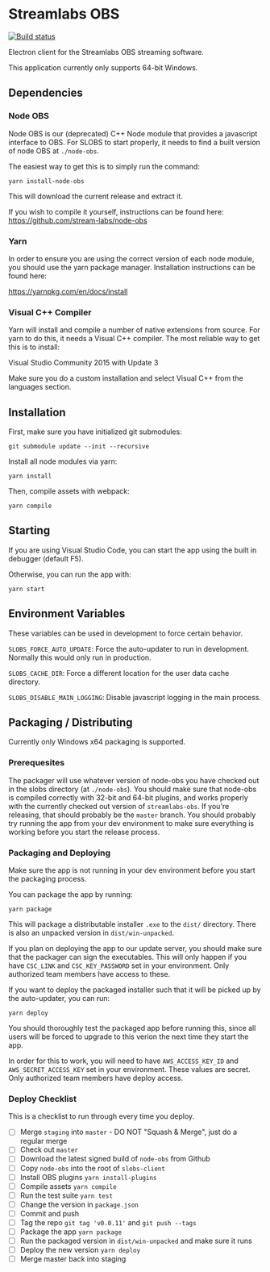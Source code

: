 # Streamlabs OBS

[![Build status](https://ci.appveyor.com/api/projects/status/xxn8immagev9o1fd?svg=true)](https://ci.appveyor.com/project/Streamlabs/streamlabs-obs)

Electron client for the Streamlabs OBS streaming software.

This application currently only supports 64-bit Windows.

## Dependencies

### Node OBS

Node OBS is our (deprecated) C++ Node module that provides a javascript
interface to OBS.  For SLOBS to start properly, it needs to
find a built version of node OBS at `./node-obs`.

The easiest way to get this is to simply run the command:
```
yarn install-node-obs
```

This will download the current release and extract it.

If you wish to compile it yourself, instructions can be found here:
https://github.com/stream-labs/node-obs

### Yarn

In order to ensure you are using the correct version of each
node module, you should use the yarn package manager.
Installation instructions can be found here:

https://yarnpkg.com/en/docs/install

### Visual C++ Compiler

Yarn will install and compile a number of native extensions from
source.  For yarn to do this, it needs a Visual C++ compiler.  The
most reliable way to get this is to install:

Visual Studio Community 2015 with Update 3

Make sure you do a custom installation and select Visual C++ from
the languages section.

## Installation

First, make sure you have initialized git submodules:

```
git submodule update --init --recursive
```

Install all node modules via yarn:

```
yarn install
```

Then, compile assets with webpack:

```
yarn compile
```

## Starting

If you are using Visual Studio Code, you can start the app
using the built in debugger (default F5).

Otherwise, you can run the app with:

```
yarn start
```

## Environment Variables

These variables can be used in development to force certain behavior.

`SLOBS_FORCE_AUTO_UPDATE`: Force the auto-updater to run in development. Normally
this would only run in production.

`SLOBS_CACHE_DIR`: Force a different location for the user data cache directory.

`SLOBS_DISABLE_MAIN_LOGGING`: Disable javascript logging in the main process.

## Packaging / Distributing

Currently only Windows x64 packaging is supported.

### Prerequesites

The packager will use whatever version of node-obs you have
checked out in the slobs directory (at `./node-obs`).  You
should make sure that node-obs is compiled correctly with 32-bit
and 64-bit plugins, and works properly with the currently checked
out version of `streamlabs-obs`.  If you're releasing, that should
probably be the `master` branch.  You should probably try running
the app from your dev environment to make sure everything is
working before you start the release process.

### Packaging and Deploying

Make sure the app is not running in your dev environment
before you start the packaging process.

You can package the app by running:

```
yarn package
```

This will package a distributable installer `.exe` to the `dist/`
directory.  There is also an unpacked version in `dist/win-unpacked`.

If you plan on deploying the app to our update server, you should make
sure that the packager can sign the executables.
This will only happen if you have `CSC_LINK` and `CSC_KEY_PASSWORD`
set in your environment.  Only authorized team members have access to these.

If you want to deploy the packaged installer such that it will be
picked up by the auto-updater, you can run:

```
yarn deploy
```

You should thoroughly test the packaged app before running this, since
all users will be forced to upgrade to this verion the next time they
start the app.

In order for this to work, you will need to have `AWS_ACCESS_KEY_ID`
and `AWS_SECRET_ACCESS_KEY` set in your environment. These values
are secret. Only authorized team members have deploy access.

### Deploy Checklist

This is a checklist to run through every time you deploy.

- [ ] Merge `staging` into `master` - DO NOT "Squash & Merge", just do a regular merge
- [ ] Check out `master`
- [ ] Download the latest signed build of `node-obs` from Github
- [ ] Copy `node-obs` into the root of `slobs-client`
- [ ] Install OBS plugins `yarn install-plugins`
- [ ] Compile assets `yarn compile`
- [ ] Run the test suite `yarn test`
- [ ] Change the version in `package.json`
- [ ] Commit and push
- [ ] Tag the repo `git tag 'v0.0.11'` and `git push --tags`
- [ ] Package the app `yarn package`
- [ ] Run the packaged version in `dist/win-unpacked` and make sure it runs
- [ ] Deploy the new version `yarn deploy`
- [ ] Merge master back into staging

